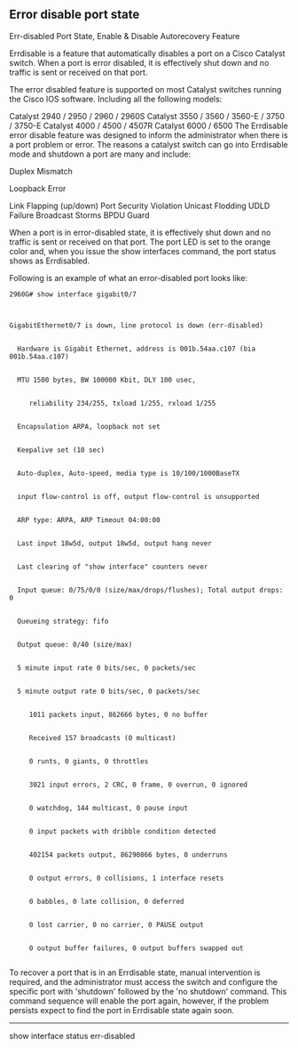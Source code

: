 ## Error disable port state
Err-disabled Port State, Enable & Disable Autorecovery Feature 
 
Errdisable is a feature that automatically disables a port on a Cisco Catalyst switch. When a port is error disabled, it is effectively shut down and no traffic is sent or received on that port.

The error disabled  feature is supported on most Catalyst switches running the Cisco IOS software. Including all the following models:

Catalyst 2940 / 2950 / 2960 / 2960S
Catalyst 3550 / 3560 / 3560-E / 3750 / 3750-E
Catalyst 4000 / 4500 / 4507R
Catalyst 6000 / 6500
  The Errdisable error disable feature was designed to inform the administrator when there is a port problem or error.  The reasons a catalyst switch can go into Errdisable mode and shutdown a port are many and include:

Duplex Mismatch

Loopback Error

Link Flapping (up/down)
Port Security Violation
Unicast Flodding
UDLD Failure
Broadcast Storms
BPDU Guard

When a port is in error-disabled state, it is effectively shut down and no traffic is sent or received on that port. The port LED is set to the orange color and, when you issue the show interfaces command, the port status shows as Errdisabled.

Following is an example of what an error-disabled port looks like:
```
2960G# show interface gigabit0/7

 

GigabitEthernet0/7 is down, line protocol is down (err-disabled)
 

  Hardware is Gigabit Ethernet, address is 001b.54aa.c107 (bia 001b.54aa.c107)
 

  MTU 1500 bytes, BW 100000 Kbit, DLY 100 usec,
 

     reliability 234/255, txload 1/255, rxload 1/255
 

  Encapsulation ARPA, loopback not set
 

  Keepalive set (10 sec)
 

  Auto-duplex, Auto-speed, media type is 10/100/1000BaseTX
 

  input flow-control is off, output flow-control is unsupported
 

  ARP type: ARPA, ARP Timeout 04:00:00
 

  Last input 18w5d, output 18w5d, output hang never
 

  Last clearing of "show interface" counters never
 

  Input queue: 0/75/0/0 (size/max/drops/flushes); Total output drops: 0
 

  Queueing strategy: fifo
 

  Output queue: 0/40 (size/max)
 

  5 minute input rate 0 bits/sec, 0 packets/sec
 

  5 minute output rate 0 bits/sec, 0 packets/sec
 

     1011 packets input, 862666 bytes, 0 no buffer
 

     Received 157 broadcasts (0 multicast)
 

     0 runts, 0 giants, 0 throttles
 

     3021 input errors, 2 CRC, 0 frame, 0 overrun, 0 ignored
 

     0 watchdog, 144 multicast, 0 pause input
 

     0 input packets with dribble condition detected
 

     402154 packets output, 86290866 bytes, 0 underruns
 

     0 output errors, 0 collisions, 1 interface resets
 

     0 babbles, 0 late collision, 0 deferred
 

     0 lost carrier, 0 no carrier, 0 PAUSE output
 

     0 output buffer failures, 0 output buffers swapped out
     
```
To recover a port that is in an Errdisable state, manual intervention is required, and the administrator must access the switch and configure the specific port with 'shutdown' followed by the 'no shutdown' command. This command sequence will enable the port again, however, if the problem persists expect to find the port in Errdisable state again soon.

---

show interface status err-disabled

```
